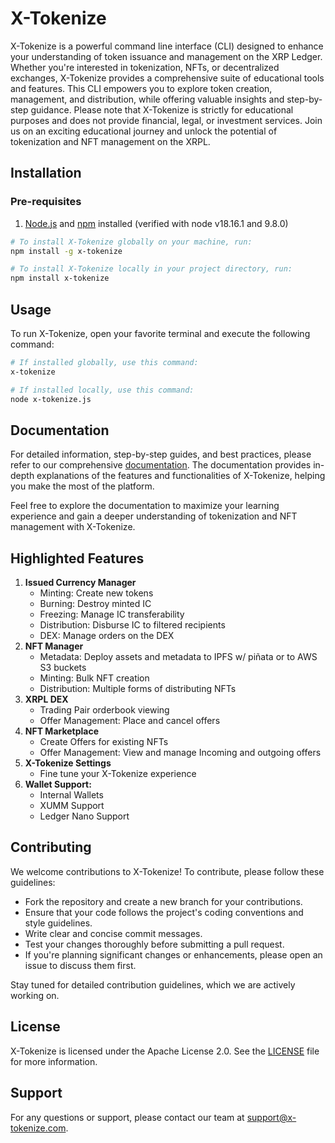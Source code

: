 # X-Tokenize

X-Tokenize is a powerful command line interface (CLI) designed to enhance your understanding of token issuance and management on the XRP Ledger. Whether you're interested in tokenization, NFTs, or decentralized exchanges, X-Tokenize provides a comprehensive suite of educational tools and features. This CLI empowers you to explore token creation, management, and distribution, while offering valuable insights and step-by-step guidance. Please note that X-Tokenize is strictly for educational purposes and does not provide financial, legal, or investment services. Join us on an exciting educational journey and unlock the potential of tokenization and NFT management on the XRPL.

## Installation
### Pre-requisites
1) [Node.js](https://nodejs.org/en/) and [npm](https://www.npmjs.com/) installed (verified with node v18.16.1 and 9.8.0)



```bash
# To install X-Tokenize globally on your machine, run:
npm install -g x-tokenize

# To install X-Tokenize locally in your project directory, run:
npm install x-tokenize
```


## Usage

To run X-Tokenize, open your favorite terminal and execute the following command:

```bash
# If installed globally, use this command:
x-tokenize

# If installed locally, use this command:
node x-tokenize.js
```

## Documentation

For detailed information, step-by-step guides, and best practices, please refer to our comprehensive [documentation](https://x-tokenize.gitbook.io/x-tokenize-documentation/). The documentation provides in-depth explanations of the features and functionalities of X-Tokenize, helping you make the most of the platform.

Feel free to explore the documentation to maximize your learning experience and gain a deeper understanding of tokenization and NFT management with X-Tokenize.


## Highlighted Features

1) **Issued Currency Manager**
    * Minting: Create new tokens
    * Burning: Destroy minted IC
    * Freezing: Manage IC transferability
    * Distribution: Disburse IC to filtered recipients
    * DEX: Manage orders on the DEX
2) **NFT Manager**
    * Metadata: Deploy assets and metadata to IPFS w/ piñata or to AWS S3 buckets
    * Minting: Bulk NFT creation
    * Distribution: Multiple forms of distributing NFTs
3)  **XRPL DEX**
    * Trading Pair orderbook viewing
    * Offer Management: Place and cancel offers
4)  **NFT Marketplace**
    * Create Offers for existing NFTs
    * Offer Management: View and manage Incoming and outgoing offers
5) **X-Tokenize Settings**
    * Fine tune your X-Tokenize experience
6) **Wallet Support:**
    * Internal Wallets
    * XUMM Support
    * Ledger Nano Support



## Contributing

We welcome contributions to X-Tokenize! To contribute, please follow these guidelines:

- Fork the repository and create a new branch for your contributions.
- Ensure that your code follows the project's coding conventions and style guidelines.
- Write clear and concise commit messages.
- Test your changes thoroughly before submitting a pull request.
- If you're planning significant changes or enhancements, please open an issue to discuss them first.

Stay tuned for detailed contribution guidelines, which we are actively working on.

## License

X-Tokenize is licensed under the Apache License 2.0. See the [LICENSE](LICENSE) file for more information.

## Support

For any questions or support, please contact our team at support@x-tokenize.com.
